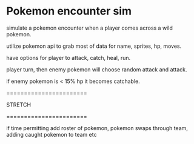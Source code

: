 # Pokemon encounter sim

simulate a pokemon encounter when a player comes across a wild pokemon.

utilize pokemon api to grab most of data for name, sprites, hp, moves.

have options for player to attack, catch, heal, run.

player turn, then enemy pokemon will choose random attack and attack.

if enemy pokemon is < 15% hp it becomes catchable.


=======================

STRETCH

=======================

if time permitting add roster of pokemon, pokemon swaps through team, adding caught pokemon to team etc
